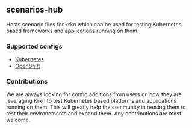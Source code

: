 ## scenarios-hub
Hosts scenario files for krkn which can be used for testing Kubernetes based frameworks and applications running on them.


### Supported configs
- [Kubernetes](kubernetes)
- [OpenShift](openshift)


### Contributions
We are always looking for config additions from users on how they are leveraging Krkn to test Kubernetes based platforms and applications running on them. This will greatly help the community in reusing them to test their environements and expand them. Any contributions are most welcome.
